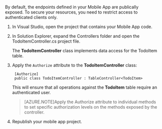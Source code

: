 

By default, the endpoints defined in your Mobile App are publically exposed. To secure your resources, you need to restrict access to authenticated clients only.

1. In Visual Studio, open the project that contains your Mobile App code. 

2. In Solution Explorer, expand the Controllers folder and open the TodoItemController.cs project file.

	The **TodoItemController** class implements data access for the TodoItem table. 

3. Apply the `Authorize` attribute to the **TodoItemController** class:

        [Authorize]
        public class TodoItemController : TableController<TodoItem>

	This will ensure that all operations against the **TodoItem** table require an authenticated user. 

	>[AZURE.NOTE]Apply the Authorize attribute to individual methods to set specific authorization levels on the methods exposed by the controller.

4. Republish your mobile app project.

